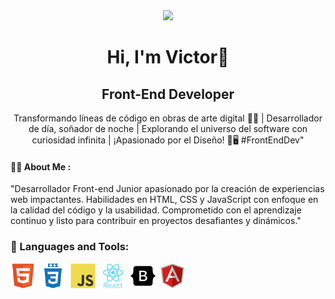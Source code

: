 <div align= "center">
<img src="https://media.giphy.com/media/Dk57URqjqjHjNGHeMV/giphy.gif" width="200" />
<h1>Hi, I'm Victor👋 </h1>
<h2 size="20px" font="bold">Front-End Developer</h2>
<p>Transformando líneas de código en obras de arte digital 🚀✨ | Desarrollador de día, soñador de noche | Explorando el universo del software con curiosidad infinita |  ¡Apasionado por el Diseño! 🌌🖥️ #FrontEndDev"</p>
</div>

<h4>👨‍💻 About Me :</h4>
<p>"Desarrollador Front-end Junior apasionado por la creación de experiencias web impactantes. Habilidades en HTML, CSS y JavaScript con enfoque en la calidad del código y la usabilidad. Comprometido con el aprendizaje continuo y listo para contribuir en proyectos desafiantes y dinámicos."</p>


  <div align="left">
    <h3>🔨 Languages and Tools:</h3>
    <div>
        <img src="https://github.com/devicons/devicon/blob/master/icons/html5/html5-original.svg" title="HTML5" alt="HTML" width="40" height="40"/>&nbsp;
        <img src="https://github.com/devicons/devicon/blob/master/icons/css3/css3-plain-wordmark.svg"  title="CSS3" alt="CSS" width="40" height="40"/>&nbsp;
        <img src="https://github.com/devicons/devicon/blob/master/icons/javascript/javascript-original.svg" title="JavaScript" alt="JavaScript" width="40" height="40"/>&nbsp;
        <img src="https://github.com/devicons/devicon/blob/master/icons/react/react-original-wordmark.svg" title="React" alt="React" width="40" height="40"/>&nbsp;
        <img src="https://github.com/devicons/devicon/blob/master/icons/bootstrap/bootstrap-plain.svg" title="Bootstrap" alt="Bootstrap" width="40" height="40"/>&nbsp;
        <img src="https://github.com/devicons/devicon/blob/master/icons/angularjs/angularjs-original.svg"  title="Angular" alt="Angular" width="40" height="40"/>&nbsp;
</div>
  </div>

  
